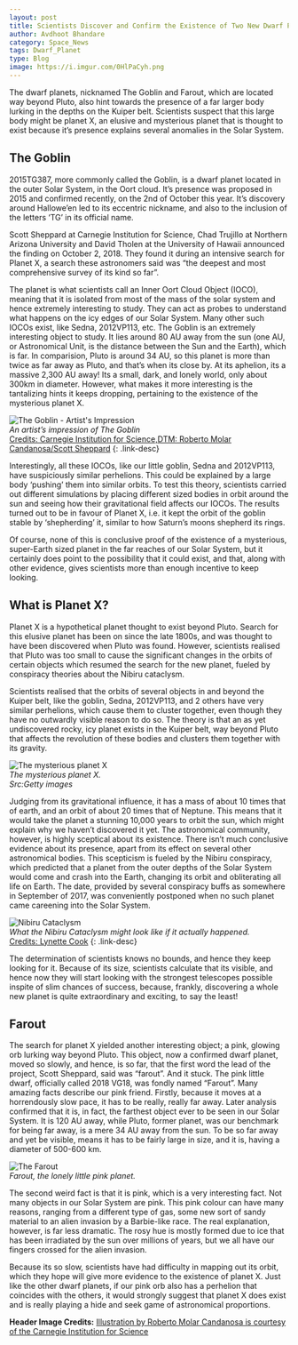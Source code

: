 ```yaml
---
layout: post
title: Scientists Discover and Confirm the Existence of Two New Dwarf Planets in the Farthest Extremes of the Solar System
author: Avdhoot Bhandare
category: Space_News
tags: Dwarf_Planet
type: Blog
image: https://i.imgur.com/0HlPaCyh.png
---
```


The dwarf planets, nicknamed The Goblin and Farout, which are located way beyond Pluto, also hint towards the presence of a far larger body lurking in the depths on the Kuiper belt. Scientists suspect that this large body might be planet X, an elusive and mysterious planet that is thought to exist because it’s presence explains several anomalies in  the Solar System.

## The Goblin

2015TG387, more commonly called the Goblin, is a dwarf planet located in the outer Solar System, in the Oort cloud. It’s presence was proposed in 2015 and confirmed recently, on the 2nd of October this year. It’s discovery around Hallowe’en led to its eccentric nickname, and also to the inclusion of the letters ‘TG’ in its official name.

Scott Sheppard at Carnegie Institution for Science, Chad Trujillo at Northern Arizona University and David Tholen at the University of Hawaii announced the finding on October 2, 2018. They found it during an intensive search for Planet X, a search these astronomers said was “the deepest and most comprehensive survey of its kind so far”.

The planet is what scientists call an Inner Oort Cloud Object (IOCO), meaning that it is isolated from most of the mass of the solar system and hence extremely interesting to study. They can act as probes to understand what happens on the icy edges of our Solar System. Many other such IOCOs exist, like Sedna, 2012VP113, etc. The Goblin is an extremely interesting object to study. It lies around 80 AU away from the sun (one AU, or Astronomical Unit, is the distance between the Sun and the Earth), which is far. In comparision, Pluto is around 34 AU, so this planet is more than twice as far away as Pluto, and that’s when its close by. At its aphelion, its a massive 2,300 AU away! Its a small, dark, and lonely world, only about 300km in diameter. However, what makes it more interesting is the tantalizing hints it keeps dropping, pertaining to the existence of the mysterious planet X.

![The Goblin - Artist's Impression](https://i.imgur.com/XCghSa5h.png)\
*An artist’s impression of The Goblin*\
[Credits: Carnegie Institution for Science,DTM: Roberto Molar Candanosa/Scott Sheppard](https://carnegiescience.edu/news/new-extremely-distant-solar-system-object-found-during-hunt-planet-x)
{: .link-desc}

Interestingly, all these IOCOs, like our little goblin, Sedna and 2012VP113, have suspiciously similar perhelions. This could be explained by a large body ‘pushing’ them into similar orbits. To test this theory, scientists carried out different simulations by placing different sized bodies in orbit around the sun and seeing how their gravitational field affects our IOCOs. The results turned out to be in favour of Planet X, i.e. it kept the orbit of the goblin stable by ‘shepherding’ it, similar to how Saturn’s moons shepherd its rings.

Of course, none of this is conclusive proof of the existence of a mysterious, super-Earth sized planet in the far reaches of our Solar System, but it certainly does point to the possibility that it could exist, and that, along with other evidence, gives scientists more than enough incentive to keep looking.

## What is Planet X?

Planet X is a hypothetical planet thought to exist beyond Pluto. Search for this elusive planet has been on since the late 1800s, and was thought to have been discovered when Pluto was found. However, scientists realised that Pluto was too small to cause the significant changes in the orbits of certain objects which resumed the search for the new planet, fueled by conspiracy theories about the Nibiru cataclysm.

Scientists realised that the orbits of several objects in and beyond the Kuiper belt, like the goblin, Sedna, 2012VP113, and 2 others have very similar perhelions, which cause them to cluster together, even though they have no outwardly visible reason to do so. The theory is that an as yet undiscovered rocky, icy planet exists in the Kuiper belt, way beyond Pluto that affects the revolution of these bodies and clusters them together with its gravity.

![The mysterious planet X](https://i.imgur.com/Zcug7eJh.png)\
*The mysterious planet X.*\
*Src:Getty images*

Judging from its gravitational influence, it has a mass of about 10 times that of earth, and an orbit of about 20 times that of Neptune. This means that it would take the planet a stunning 10,000 years to orbit the sun, which might explain why we haven’t discovered it yet. The astronomical community, however, is highly sceptical about its existence. There isn’t much conclusive evidence about its presence, apart from its effect on several other astronomical bodies. This scepticism is fueled by the Nibiru conspiracy, which predicted that a planet from the outer depths of the Solar System would come and crash into the Earth, changing its orbit and obliterating all life on Earth. The date, provided by several conspiracy buffs as somewhere in September of 2017, was conveniently postponed when no such planet came careening into the Solar System.

![Nibiru Cataclysm](https://i.imgur.com/L2QhyNLh.png)\
*What the Nibiru Cataclysm might look like if it actually happened.*\
[Credits: Lynette Cook](https://spaceflightnow.com/news/n0810/02collision/)
{: .link-desc}

The determination of scientists knows no bounds, and hence they keep looking for it. Because of its size, scientists calculate that its visible, and hence now they will start looking with the strongest telescopes possible inspite of slim chances of success, because, frankly, discovering a whole new planet is quite extraordinary and exciting, to say the least!

## Farout

The search for planet X yielded another interesting object; a pink, glowing orb lurking way beyond Pluto. This object, now a confirmed dwarf planet, moved so slowly, and hence, is so far, that the first word the lead of the project, Scott Sheppard, said was “farout”. And it stuck. The pink little dwarf, officially called 2018 VG18, was fondly named “Farout”. Many amazing facts describe our pink friend. Firstly, because it moves at a horrendously slow pace, it has to be really, really far away. Later analysis confirmed that it is, in fact, the farthest object ever to be seen in our Solar System. It is 120 AU away, while Pluto, former planet, was our benchmark for being far away, is a mere 34 AU away from the sun. To be so far away and yet be visible, means it has to be fairly large in size, and it is, having a diameter of 500-600 km.

![The Farout](https://i.imgur.com/Y6Bs0ESh.png)\
*Farout, the lonely little pink planet.*

The second weird fact is that it is pink, which is a very interesting fact. Not many objects in our Solar System are pink. This pink colour can have many reasons, ranging from a different type of gas, some new sort of sandy material to an alien invasion by a Barbie-like race. The real explanation, however, is far less dramatic. The rosy hue is mostly formed due to ice that has been irradiated by the sun over millions of years, but we all have our fingers crossed for the alien invasion.

Because its so slow, scientists have had difficulty in mapping out its orbit, which they hope will give more evidence to the existence of planet X. Just like the other dwarf planets, if our pink orb also has a perhelion that coincides with the others, it would strongly suggest that  planet X does exist and is really playing a hide and seek game of astronomical proportions.

**Header Image Credits:** [Illustration by Roberto Molar Candanosa is courtesy of the Carnegie Institution for Science](https://carnegiescience.edu/news/discovered-most-distant-solar-system-object-ever-observed)